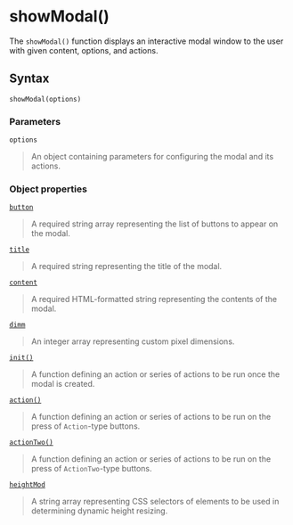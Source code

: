 # showModal()
The `showModal()` function displays an interactive modal window to the user with given content, options, and actions.

## Syntax
```
showModal(options)
```

### Parameters
`options`
> An object containing parameters for configuring the modal and its actions.

### Object properties
[`button`](buttons.md)
> A required string array representing the list of buttons to appear on the modal.

[`title`](title.md)
> A required string representing the title of the modal.

[`content`](content.md)
> A required HTML-formatted string representing the contents of the modal.

[`dimm`](dimm.md)
> An integer array representing custom pixel dimensions.

[`init()`](init.md)
> A function defining an action or series of actions to be run once the modal is created.

[`action()`](action.md)
> A function defining an action or series of actions to be run on the press of `Action`-type buttons.

[`actionTwo()`](actionTwo.md)
> A function defining an action or series of actions to be run on the press of `ActionTwo`-type buttons.

[`heightMod`](heightMod.md)
> A string array representing CSS selectors of elements to be used in determining dynamic height resizing.

